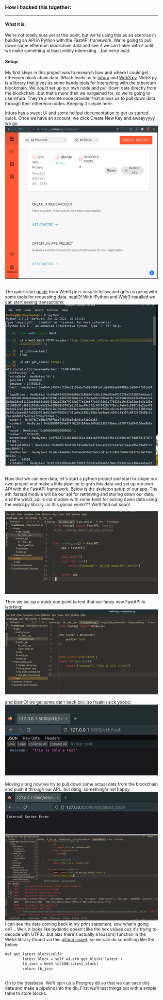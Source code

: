 ### How I hacked this together:

---
#### What it is:
We're not totally sure yet at this point, but we're
using this as an exercise in building an API in Python
with the FastAPI framework. We're going to pull down some
ethereum blockchain data and see if we can tinker with 
it until we make something at least mildly interesting....but
verry *mild*.

#### Setup:
My first steps in this project was to research how
and where I could get ethereum block chain data. Which leads
us to [Infura](https://infura.io/) and [Web3.py](https://web3py.readthedocs.io/en/v5/index.html).
Web3.py is a library that gives us some handy tools for interacting
with the ethereum blockchain. We *could* set up our own node and
pull down data directly from the blockchain...but that's more than we
bargained for, so we're going to use Infura. They're a remote node provider
that allows us to pull down data through their ethereum nodes. Keeping it
simple here.

Infura has a sweet UI and some helfpul documentation to get us 
started quick. Once we have an account, we click Create New Key
and awaayyyyy we go.
![img.png](infura_snap1.png)  
<br>

The quick start [guide](https://web3py.readthedocs.io/en/v5/quickstart.html#getting-blockchain-info) from Web3.py is easy to follow and gets
us going with some tools for requesting data, neatO! With IPython and Web3 installed
we can start seeing transactions:
![img_1.png](test_eth_request.png)
<br>
<br>

Now that we can see data, let's start a python project and start to shape our own project
and make a little pipeline to grab this data and set up our own API with the FastAPI
framework. Below is the skeleton setup of our app. The eth_fastapi module will be our 
api for retrieving and storing down our data, and the web3_api is our module with some
tools for pulling down data using the web3.py library...is this gonna work??? We'll find 
out soon!
  
![img.png](fastapi_setup.png)

Then we set up a quick end point to test that our fancy new FastAPI is working:
![img.png](test_endpoing.png)
    

and blamO! we get some dat'r back boii, so freakin sick yoooo:
![img.png](test_request.png)
<br>
<br>
Moving along now we try to pull down some actual data from the blockchain
and push it through our API...but dang, something's not happy:
![img.png](server_error_on_bytes.png)
![img.png](web3_get_latest.png)
<br>
I can see the data coming back in my print statement, sow what's going on?...
Well, it looks like pydantic doesn't like the hex values cuz it's trying to 
decode with UTF8....but alas there's actually a toJson() function in the Web3
library (found via this [github issue](https://github.com/ethereum/web3.py/pull/1173)),
so we can do something like the below:

```
def get_latest_block(self):
        latest_block = self.w3.eth.get_block('latest')
        lb_json = Web3.toJSON(latest_block)
        return lb_json 
```
<br>
On to the database. We'll spin up a Postgres db so that we can save this data
and make a pipeline into the db. First we'll test things out with a simple table
to store blocks.